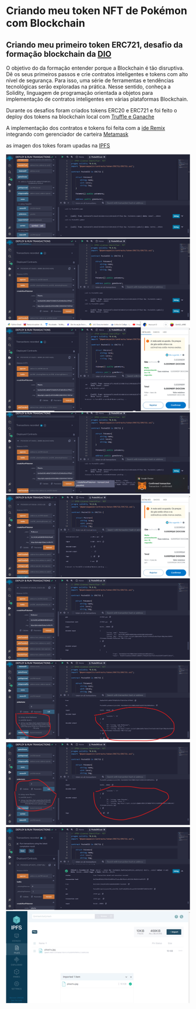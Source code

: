 # Criando meu token NFT de Pokémon com Blockchain

## Criando meu primeiro token ERC721, desafio da formação blockchain da [DIO](https://web.dio.me/home)

O  objetivo do da formação entender porque a Blockchain é tão disruptiva. Dê os seus primeiros passos e crie contratos inteligentes e tokens com alto nível de segurança. Para isso, uma série de ferramentas e tendências tecnológicas serão exploradas na prática. Nesse sentido, conheça a Solidity, linguagem de programação orientada a objetos para implementação de contratos inteligentes em várias plataformas Blockchain.

Durante os desafios foram criados tokens ERC20 e ERC721 e foi feito o deploy dos tokens na blockchain local com [Truffle e Ganache](https://trufflesuite.com/ganache/)

A implementação dos contratos e tokens foi feita com a [ide Remix](https://remix.ethereum.org/) integrando com gerenciador de carteira [Metamask](https://metamask.io/)

as imagen dos tokes foram upadas na [IPFS](https://ipfs.tech/)


<img src="https://github.com/P3d50/CriandoMinhaPrimeiraERC721/blob/master/assets/ownerNameSymbol.png">
<img src="https://github.com/P3d50/CriandoMinhaPrimeiraERC721/blob/master/assets/createNewTokenERC721.png">
<img src="https://github.com/P3d50/CriandoMinhaPrimeiraERC721/blob/master/assets/createNewTokenERC721Confirm.png">
<img src="https://github.com/P3d50/CriandoMinhaPrimeiraERC721/blob/master/assets/createNewTokenERC721Confirmed.png">
<img src="https://github.com/P3d50/CriandoMinhaPrimeiraERC721/blob/master/assets/createNewTokenERC721BulbasaurConfirm.png">
<img src="https://github.com/P3d50/CriandoMinhaPrimeiraERC721/blob/master/assets/createNewTokenERC721BulbasaurConfirmed.png">
<img src="https://github.com/P3d50/CriandoMinhaPrimeiraERC721/blob/master/assets/tokenOnChainBulbasaur.png">
<img src="https://github.com/P3d50/CriandoMinhaPrimeiraERC721/blob/master/assets/tokenOnChainPikachu.png">
<img src="https://github.com/P3d50/CriandoMinhaPrimeiraERC721/blob/master/assets/Battle.png">
<img src="https://github.com/P3d50/CriandoMinhaPrimeiraERC721/blob/master/assets/deployedFileToIPFS.png">
